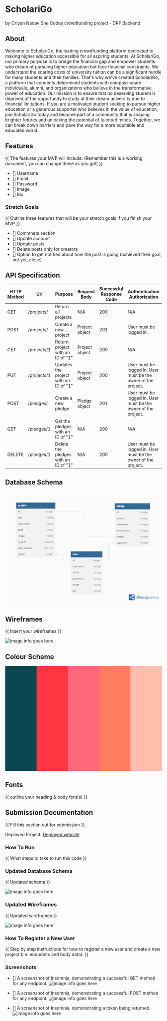 # ScholariGo
by Oriyan Nadav
She Codes crowdfunding project - DRF Backend.

## About
Welcome to ScholariGo, the leading crowdfunding platform dedicated to making higher education accessible for all aspiring students! At ScholariGo, our primary purpose is to bridge the financial gap and empower students who dream of pursuing higher education but face financial constraints. We understand the soaring costs of university tuition can be a significant hurdle for many students and their families. That's why we've created ScholariGo, a platform that connects determined students with compassionate individuals, alumni, and organizations who believe in the transformative power of education. Our mission is to ensure that no deserving student is deprived of the opportunity to study at their dream university due to financial limitations. If you are a motivated student seeking to pursue higher education or a generous supporter who believes in the value of education, join ScholariGo today and become part of a community that is shaping brighter futures and unlocking the potential of talented minds. Together, we can break down barriers and pave the way for a more equitable and educated world.

## Features
{{ The features your MVP will include. (Remember this is a working document, you can change these as you go!) }}
* [] Username
* [] Email
* [] Password
* [] Image
* [] Bio


### Stretch Goals
{{ Outline three features that will be your stretch goals if you finish your MVP }}

* [] Commnets section
* [] Update account
* [] Update posts
* [] Delete posts only for creators
* [] Option to get notified about how the post is going (achieved their goal, not yet, close)

## API Specification

| HTTP Method | Url | Purpose | Request Body | Successful Response Code | Authentication <br /> Authorization
| --- | ------- | ------ | ---- | -----| ----|
| GET | /projects/ | Return all projects | N/A | 200 | N/A |
| POST | /projects/ | Create a new project | Project object | 201 | User must be logged in. |
| GET | /projects/1 | Return project with an ID of "1" | Project object | 200 | N/A |
| PUT | /projects/1 | Updates the project with an ID of "1" | Project object | 200 | User must be logged in. User must be the owner of the project. | User must be logged in. User must be the owner of the project. |
| POST | /pledges/ | Create a new pledge | Pledge object | 201 | User must be logged in. User must be the owner of the project. |
| GET | /pledges/1 | Get the pledges with an ID of "1" | N/A | 200 | N/A |
| DELETE | /pledges/1 | Delete the pledges with an ID of "1" | N/A | 200 | User must be logged in. User must be the owner of the project. |

## Database Schema

![Data_base_schema](/screenshots/db_schema.png)

## Wireframes
{{ Insert your wireframes }}

![image info goes here](./docs/image.png)

## Colour Scheme

![image info goes here](/screenshots/Color-Palette.png)

## Fonts
{{ outline your heading & body font(s) }}

## Submission Documentation
{{ Fill this section out for submission }}

Deployed Project: [Deployed website](http://linkhere.com/)

### How To Run
{{ What steps to take to run this code }}

### Updated Database Schema
{{ Updated schema }}

![image info goes here](./docs/image.png)

### Updated Wireframes
{{  Updated wireframes }}

![image info goes here](./docs/image.png)

### How To Register a New User
{{ Step by step instructions for how to register a new user and create a new project (i.e. endpoints and body data). }}

### Screenshots
* [] A screenshot of Insomnia, demonstrating a successful GET method for any endpoint.
![image info goes here](./docs/image.png)

* [] A screenshot of Insomnia, demonstrating a successful POST method for any endpoint.
![image info goes here](./docs/image.png)

* [] A screenshot of Insomnia, demonstrating a token being returned.
![image info goes here](./docs/image.png)












